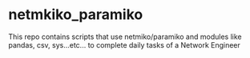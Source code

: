 # netmkiko_paramiko
This repo contains scripts that use netmiko/paramiko and modules like pandas, csv, sys...etc... to complete daily tasks of a Network Engineer
